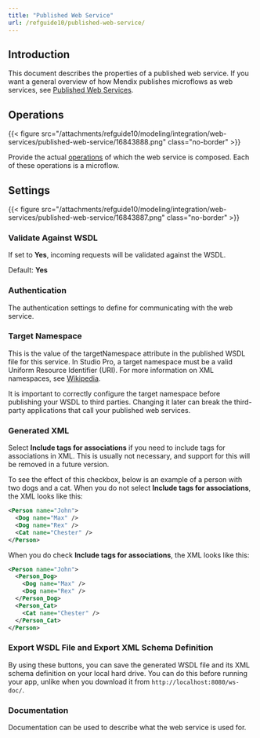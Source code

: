 ```yaml
---
title: "Published Web Service"
url: /refguide10/published-web-service/
---
```


## Introduction

This document describes the properties of a published web service. If you want a general overview of how Mendix publishes microflows as web services, see [Published Web Services](/refguide10/published-web-services/).

## Operations

{{< figure src="/attachments/refguide10/modeling/integration/web-services/published-web-service/16843888.png" class="no-border" >}}

Provide the actual [operations](/refguide10/operations/) of which the web service is composed. Each of these operations is a microflow.

## Settings

{{< figure src="/attachments/refguide10/modeling/integration/web-services/published-web-service/16843887.png" class="no-border" >}}

### Validate Against WSDL

If set to **Yes**, incoming requests will be validated against the WSDL.

Default: **Yes**

### Authentication

The authentication settings to define for communicating with the web service.

### Target Namespace

This is the value of the targetNamespace attribute in the published WSDL file for this service. In Studio Pro, a target namespace must be a valid Uniform Resource Identifier (URI). For more information on XML namespaces, see [Wikipedia](https://en.wikipedia.org/wiki/XML_namespace).

It is important to correctly configure the target namespace before publishing your WSDL to third parties. Changing it later can break the third-party applications that call your published web services.

### Generated XML

Select **Include tags for associations** if you need to include tags for associations in XML. This is usually not necessary, and support for this will be removed in a future version.

To see the effect of this checkbox, below is an example of a person with two dogs and a cat. When you do not select **Include tags for associations**, the XML looks like this:

```xml
<Person name="John">
  <Dog name="Max" />
  <Dog name="Rex" />
  <Cat name="Chester" />
</Person>
```

When you do check **Include tags for associations**, the XML looks like this:

```xml
<Person name="John">
  <Person_Dog>
    <Dog name="Max" />
    <Dog name="Rex" />
  </Person_Dog>
  <Person_Cat>
    <Cat name="Chester" />
  </Person_Cat> 
</Person>
```

### Export WSDL File and Export XML Schema Definition

By using these buttons, you can save the generated WSDL file and its XML schema definition on your local hard drive. You can do this before running your app, unlike when you download it from `http://localhost:8080/ws-doc/`.

### Documentation

Documentation can be used to describe what the web service is used for.
